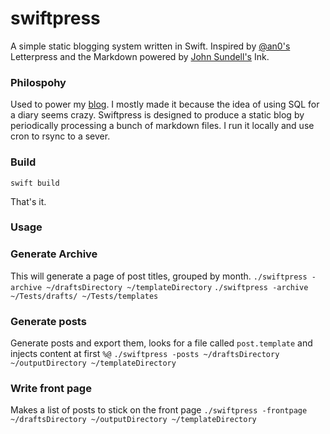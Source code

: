 # swiftpress

A simple static blogging system written in Swift. Inspired by [@an0's](https://github.com/an0) Letterpress and the Markdown powered by [John Sundell's](https://www.swiftbysundell.com) Ink.


### Philospohy
Used to power my [blog](https://chanc.ee). I mostly made it because the idea of using SQL for a diary seems crazy. Swiftpress is designed to produce a static blog by periodically processing a bunch of markdown files. I run it locally and use cron to rsync to a sever.


### Build
`swift build`

That's it.

### Usage

### Generate Archive
This will generate a page of post titles, grouped by month.
```./swiftpress -archive ~/draftsDirectory ~/templateDirectory```
```./swiftpress -archive ~/Tests/drafts/ ~/Tests/templates```

### Generate posts
Generate posts and export them, looks for a file called `post.template` and injects content at first `%@`
```./swiftpress -posts ~/draftsDirectory ~/outputDirectory ~/templateDirectory```

### Write front page
Makes a list of posts to stick on the front page
```./swiftpress -frontpage ~/draftsDirectory ~/outputDirectory ~/templateDirectory```

